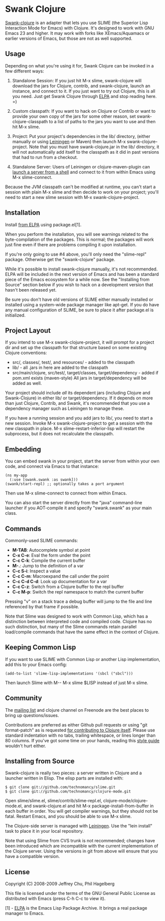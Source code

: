 # Swank Clojure

[Swank-clojure](http://github.com/technomancy/swank-clojure) is an
adapter that lets you use SLIME (the Superior Lisp Interaction Mode
for Emacs) with Clojure. It's designed to work with GNU Emacs 23 and
higher. It may work with forks like XEmacs/Aquamacs or earlier
versions of Emacs, but those are not as well supported.

## Usage

Depending on what you're using it for, Swank Clojure can be invoked in
a few different ways:
        
1. Standalone Session: If you just hit M-x slime, swank-clojure will
   download the jars for Clojure, contrib, and swank-clojure,
   launch an instance, and connect to it. If you just want to try out
   Clojure, this is all you need. Just get Swank Clojure through
   [ELPA](http://tromey.com/elpa) and stop reading here. =)

2. Custom classpath: If you want to hack on Clojure or Contrib or want
   to provide your own copy of the jars for some other reason, set
   swank-clojure-classpath to a list of paths to the jars you want to
   use and then hit M-x slime.

3. Project: Put your project's dependencies in the lib/ directory,
   (either manually or using
   [Leiningen](http://github.com/technomancy/leiningen) or Maven) then
   launch M-x swank-clojure-project. Note that you must have
   swank-clojure.jar in the lib/ directory, it will not automatically
   add itself to the classpath as it did in past versions that had to
   run from a checkout.

4. Standalone Server: Users of Leiningen or clojure-maven-plugin can
   [launch a server from a
   shell](http://wiki.github.com/technomancy/leiningen/emacs-integration)
   and connect to it from within Emacs using M-x slime-connect.

Because the JVM classpath can't be modified at runtime, you can't
start a session with plain M-x slime and then decide to work on your
project; you'll need to start a new slime session with M-x
swank-clojure-project.

## Installation

Install [from ELPA](http://tromey.com/elpa) using package.el[1].

When you perform the installation, you will see warnings related to
the byte-compilation of the packages. This is normal; the packages
will work just fine even if there are problems compiling it upon
installation.

If you're only going to use #4 above, you'll only need the
"slime-repl" package. Otherwise get the "swank-clojure" package.

While it's possible to install swank-clojure manually, it's not
recommended. ELPA will be included in the next version of Emacs and
has been a standard piece of the Emacs ecosystem for a while
now. See the "Installing from Source" section below if you wish to
hack on a development version that hasn't been released yet.

Be sure you don't have old versions of SLIME either manually installed
or installed using a system-wide package manager like apt-get. If you
do have any manual configuration of SLIME, be sure to place it after
package.el is initialized.

## Project Layout

If you intend to use M-x swank-clojure-project, it will prompt for a
project dir and set up the classpath for that structure based on some
existing Clojure conventions:

* src/, classes/, test/, and resources/ - added to the classpath
* lib/ - all .jars in here are added to the classpath
* src/main/clojure, src/test/, target/classes, 
  target/dependency - added if pom.xml exists (maven-style)
  All jars in target/dependency will be added as well.

Your project should include *all* its dependent jars (including
Clojure and Swank-Clojure) in either lib/ or target/dependency. If it
depends on more than just Clojure, Contrib, and Swank, it's
recommended that you use a dependency manager such as Leiningen to
manage these.

If you have a running session and you add jars to lib/, you need to
start a new session. Invoke M-x swank-clojure-project to get a session
with the new classpath in place. M-x slime-restart-inferior-lisp will
restart the subprocess, but it does not recalculate the classpath.

## Embedding

You can embed swank in your project, start the server from within your
own code, and connect via Emacs to that instance:

    (ns my-app
      (:use [swank.swank :as swank]))
    (swank/start-repl) ;; optionally takes a port argument

Then use M-x slime-connect to connect from within Emacs.

You can also start the server directly from the "java" command-line
launcher if you AOT-compile it and specify "swank.swank" as your main
class.

## Commands

Commonly-used SLIME commands:

* **M-TAB**: Autocomplete symbol at point
* **C-x C-e**: Eval the form under the point
* **C-c C-k**: Compile the current buffer
* **M-.**: Jump to the definition of a var
* **C-c S-i**: Inspect a value
* **C-c C-m**: Macroexpand the call under the point
* **C-c C-d C-d**: Look up documentation for a var
* **C-c C-z**: Switch from a Clojure buffer to the repl buffer
* **C-c M-p**: Switch the repl namespace to match the current buffer

Pressing "v" on a stack trace a debug buffer will jump to the file and
line referenced by that frame if possible.

Note that Slime was designed to work with Common Lisp, which has a
distinction between interpreted code and compiled code. Clojure has no
such distinction, but many of the Slime commands retain parallel
load/compile commands that have the same effect in the context of
Clojure.

## Keeping Common Lisp

If you want to use SLIME with Common Lisp or another Lisp
implementation, add this to your Emacs config:

    (add-to-list 'slime-lisp-implementations '(sbcl ("sbcl")))

Then launch Slime with M-- M-x slime $LISP instead of just M-x slime.

## Community

The [mailing list](http://groups.google.com/group/swank-clojure) and
clojure channel on Freenode are the best places to bring up
questions/issues.

Contributions are preferred as either Github pull requests or using
"git format-patch" as is requested [for contributing to Clojure
itself](http://clojure.org/patches). Please use standard indentation
with no tabs, trailing whitespace, or lines longer than 80 columns. If
you've got some time on your hands, reading this [style
guide](http://mumble.net/~campbell/scheme/style.txt) wouldn't hurt
either.

## Installing from Source

Swank-clojure is really two pieces: a server written in Clojure and a
launcher written in Elisp. The elisp parts are installed with:

    $ git clone git://github.com/technomancy/slime.git
    $ git clone git://github.com/technomancy/clojure-mode.git

Open slime/slime.el, slime/contrib/slime-repl.el,
clojure-mode/clojure-mode.el, and swank-clojure.el and hit
M-x package-install-from-buffer in each buffer in order. You will get
compiler warnings, but they should not be fatal. Restart Emacs, and
you should be able to use M-x slime.

The Clojure-side server is managed with
[Leiningen](http://github.com/technomancy/leiningen). Use the "lein
install" task to place it in your local repository.

Note that using Slime from CVS trunk is not recommended; changes have
been introduced which are incompatible with the current implementation
of the Clojure server. Using the versions in git from above will
ensure that you have a compatible version.

## License

Copyright (C) 2008-2009 Jeffrey Chu, Phil Hagelberg

This file is licensed under the terms of the GNU General Public
License as distributed with Emacs (press C-h C-c to view it).

[1] - [ELPA](http://tromey.com/elpa/install.html) is the Emacs Lisp
  Package Archive. It brings a real package manager to Emacs.

